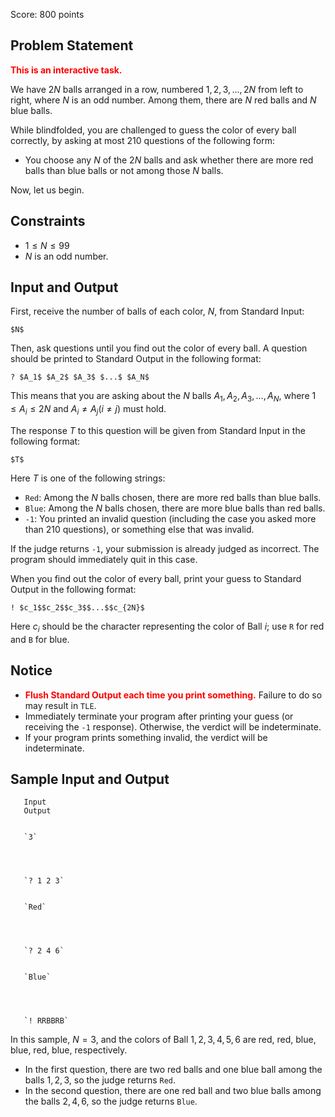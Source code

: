 Score: $800$ points

## Problem Statement

<font color="red">**This is an interactive task.**</font>

We have $2N$ balls arranged in a row, numbered $1, 2, 3, ..., 2N$ from left to right, where $N$ is an odd number. Among them, there are $N$ red balls and $N$ blue balls.

While blindfolded, you are challenged to guess the color of every ball correctly, by asking at most $210$ questions of the following form:

- You choose any $N$ of the $2N$ balls and ask whether there are more red balls than blue balls or not among those $N$ balls.

Now, let us begin.

## Constraints

- $1 \leq N \leq 99$
- $N$ is an odd number.

## Input and Output

First, receive the number of balls of each color, $N$, from Standard Input:

```plain
$N$
```

Then, ask questions until you find out the color of every ball.
A question should be printed to Standard Output in the following format:

```plain
? $A_1$ $A_2$ $A_3$ $...$ $A_N$
```

This means that you are asking about the $N$ balls $A_1, A_2, A_3, ..., A_N$, where $1 \leq A_i \leq 2N$ and $A_i \neq A_j (i \neq j)$ must hold.

The response $T$ to this question will be given from Standard Input in the following format:

```plain
$T$
```

Here $T$ is one of the following strings:

- `Red`: Among the $N$ balls chosen, there are more red balls than blue balls.
- `Blue`: Among the $N$ balls chosen, there are more blue balls than red balls.
- `-1`: You printed an invalid question (including the case you asked more than $210$ questions), or something else that was invalid.

If the judge returns `-1`, your submission is already judged as incorrect. The program should immediately quit in this case.

When you find out the color of every ball, print your guess to Standard Output in the following format:

```plain
! $c_1$$c_2$$c_3$$...$$c_{2N}$
```

Here $c_i$ should be the character representing the color of Ball $i$; use `R` for red and `B` for blue.

## Notice

- <font color="red">**Flush Standard Output each time you print something.**</font> Failure to do so may result in `TLE`.
- Immediately terminate your program after printing your guess (or receiving the `-1` response). Otherwise, the verdict will be indeterminate.
- If your program prints something invalid, the verdict will be indeterminate.

## Sample Input and Output

   
       Input
       Output
   
   
       `3`
       
   
   
       
       `? 1 2 3`
   
   
       `Red`
       
   
   
       
       `? 2 4 6`
   
   
       `Blue`
       
   
   
       
       `! RRBBRB`
   

In this sample, $N = 3$, and the colors of Ball $1, 2, 3, 4, 5, 6$ are red, red, blue, blue, red, blue, respectively.

- In the first question, there are two red balls and one blue ball among the balls $1, 2, 3$, so the judge returns `Red`.
- In the second question, there are one red ball and two blue balls among the balls $2, 4, 6$, so the judge returns `Blue`.